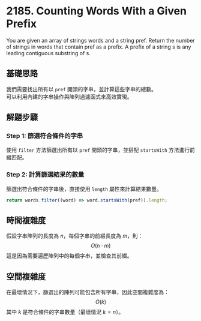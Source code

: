 # 2185. Counting Words With a Given Prefix

You are given an array of strings words and a string pref.
Return the number of strings in words that contain pref as a prefix.
A prefix of a string s is any leading contiguous substring of s.

## 基礎思路
我們需要找出所有以 `pref` 開頭的字串，並計算這些字串的總數。  
可以利用內建的字串操作與陣列過濾函式來高效實現。

## 解題步驟

### Step 1: 篩選符合條件的字串
使用 `filter` 方法篩選出所有以 `pref` 開頭的字串，並搭配 `startsWith` 方法進行前綴匹配。

### Step 2: 計算篩選結果的數量
篩選出符合條件的字串後，直接使用 `length` 屬性來計算結果數量。

```typescript
return words.filter((word) => word.startsWith(pref)).length;
```

## 時間複雜度
假設字串陣列的長度為 $n$，每個字串的前綴長度為 $m$，則：
$$O(n \cdot m)$$ 
這是因為需要遍歷陣列中的每個字串，並檢查其前綴。

## 空間複雜度
在最壞情況下，篩選出的陣列可能包含所有字串，因此空間複雜度為：
$$O(k)$$ 
其中 $k$ 是符合條件的字串數量（最壞情況 $k = n$）。
